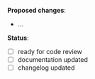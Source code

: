 **Proposed changes**:
- ...

**Status**:
- [ ] ready for code review
- [ ] documentation updated
- [ ] changelog updated
